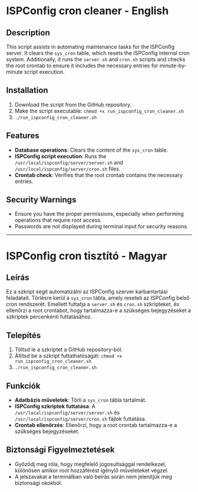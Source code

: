 # ISPConfig cron cleaner - English

## Description

This script assists in automating maintenance tasks for the ISPConfig server. It clears the `sys_cron` table, which resets the ISPConfig internal cron system. Additionally, it runs the `server.sh` and `cron.sh` scripts and checks the root crontab to ensure it includes the necessary entries for minute-by-minute script execution.

## Installation

1. Download the script from the GitHub repository.
2. Make the script executable:
   `chmod +x run_ispconfig_cron_cleaner.sh`
3. `./run_ispconfig_cron_cleaner.sh`

## Features

- **Database operations**: Clears the content of the `sys_cron` table.
- **ISPConfig script execution**: Runs the `/usr/local/ispconfig/server/server.sh` and `/usr/local/ispconfig/server/cron.sh` files.
- **Crontab check**: Verifies that the root crontab contains the necessary entries.

## Security Warnings

- Ensure you have the proper permissions, especially when performing operations that require root access.
- Passwords are not displayed during terminal input for security reasons.


----------


# ISPConfig cron tisztító - Magyar

## Leírás

Ez a szkript segít automatizálni az ISPConfig szerver karbantartási feladatait. Törlésre kerül a `sys_cron` tábla, amely reseteli az ISPConfig belső cron rendszerét. Emellett futtatja a `server.sh` és `cron.sh` szkripteket, és ellenőrzi a root crontabot, hogy tartalmazza-e a szükséges bejegyzéseket a szkriptek percenkénti futtatásához.

## Telepítés

1. Töltsd le a szkriptet a GitHub repository-ból.
2. Állítsd be a szkript futtathatóságát:
   `chmod +x run_ispconfig_cron_cleaner.sh`
3. `./run_ispconfig_cron_cleaner.sh`

## Funkciók

- **Adatbázis műveletek**: Törli a `sys_cron` tábla tartalmát.
- **ISPConfig szkriptek futtatása**: A `/usr/local/ispconfig/server/server.sh` és `/usr/local/ispconfig/server/cron.sh` fájlok futtatása.
- **Crontab ellenőrzés**: Ellenőrzi, hogy a root crontab tartalmazza-e a szükséges bejegyzéseket.

## Biztonsági Figyelmeztetések

- Győződj meg róla, hogy megfelelő jogosultsággal rendelkezel, különösen amikor root hozzáférést igénylő műveleteket végzel.
- A jelszavakat a terminálban való beírás során nem jelenítjük meg biztonsági okokból.